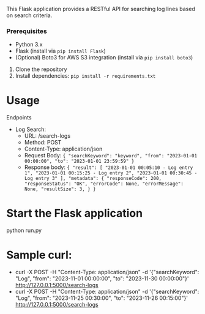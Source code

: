 This Flask application provides a RESTful API for searching log lines based on search criteria.

### Prerequisites

- Python 3.x
- Flask (install via `pip install Flask`)
- (Optional) Boto3 for AWS S3 integration (install via `pip install boto3`)


1. Clone the repository
2. Install dependencies:
   `pip install -r requirements.txt`

   
# Usage
Endpoints
- Log Search:
  - URL: /search-logs
  - Method: POST
  - Content-Type: application/json
  - Request Body:
    `{
      "searchKeyword": "keyword",
      "from": "2023-01-01 00:00:00",
      "to": "2023-01-01 23:59:59"
    }`
  - Response body:
    `{
     "result": [
       "2023-01-01 00:05:10 - Log entry 1",
       "2023-01-01 00:15:25 - Log entry 2",
       "2023-01-01 00:30:45 - Log entry 3"
     ],
     "metadata": {
      "responseCode": 200,
      "responseStatus": "OK",
      "errorCode": None,
      "errorMessage": None,
      "resultSize": 3,
     }
   }`

# Start the Flask application
python run.py

# Sample curl:
- curl -X POST -H "Content-Type: application/json" -d '{"searchKeyword": "Log", "from": "2023-11-01 00:00:00", "to": "2023-11-30 00:00:00"}' http://127.0.0.1:5000/search-logs
- curl -X POST -H "Content-Type: application/json" -d '{"searchKeyword": "Log", "from": "2023-11-25 00:30:00", "to": "2023-11-26 00:15:00"}' http://127.0.0.1:5000/search-logs


